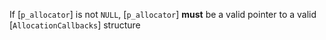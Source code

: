 If [`p_allocator`] is not `NULL`, [`p_allocator`] **must**  be a valid pointer to a valid [`AllocationCallbacks`] structure